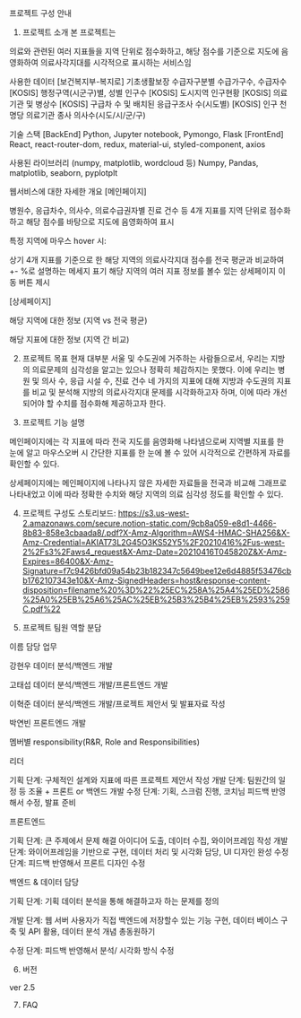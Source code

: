 프로젝트 구성 안내

1. 프로젝트 소개
본 프로젝트는

의료와 관련된 여러 지표들을 지역 단위로 점수화하고,
해당 점수를 기준으로 지도에 음영화하여 의료사각지대를 시각적으로 표시하는 서비스임



사용한 데이터
[보건복지부-복지로] 기초생활보장 수급자구분별 수급가구수, 수급자수
[KOSIS] 행정구역(시군구)별, 성별 인구수
[KOSIS] 도시지역 인구현황
[KOSIS] 의료기관 및 병상수
[KOSIS] 구급차 수 및 배치된 응급구조사 수(시도별)
[KOSIS] 인구 천명당 의료기관 종사 의사수(시도/시/군/구)


기술 스택
[BackEnd] Python, Jupyter notebook, Pymongo, Flask
[FrontEnd] React, react-router-dom, redux, material-ui, styled-component, axios


사용된 라이브러리 (numpy, matplotlib, wordcloud 등)
Numpy, Pandas, matplotlib, seaborn, pyplotplt


웹서비스에 대한 자세한 개요
[메인페이지]


병원수, 응급차수, 의사수, 의료수급권자별 진료 건수 등 4개 지표를
지역 단위로 점수화하고 해당 점수를 바탕으로 지도에 음영화하여 표시


특정 지역에 마우스 hover 시:



상기 4개 지표를 기준으로 한 해당 지역의 의료사각지대 점수를
전국 평균과 비교하여  +- %로 설명하는 메세지 표기
해당 지역의 여러 지표 정보를 볼수 있는 상세페이지 이동 버튼 제시

[상세페이지]


해당 지역에 대한 정보 (지역 vs 전국 평균)


해당 지표에 대한 정보 (지역 간 비교)





2. 프로젝트 목표
현재 대부분 서울 및 수도권에 거주하는 사람들으로서, 우리는 지방의 의료문제의 심각성을 알고는 있으나 정확히 체감하지는 못했다.
이에 우리는 병원 및 의사 수, 응급 시설 수, 진료 건수 네 가지의 지표에 대해  지방과 수도권의 지표를 비교 및 분석해
지방의 의료사각지대 문제를 시각화하고자 하며, 이에 따라 개선되어야 할 수치를 점수화해 제공하고자 한다.

3. 프로젝트 기능 설명


메인페이지에는 각 지표에 따라 전국 지도를 음영화해 나타냄으로써 지역별 지표를 한 눈에 알고
마우스오버 시 간단한 지표를 한 눈에 볼 수 있어 시각적으로 간편하게 자료를 확인할 수 있다.


상세페이지에는 메인페이지에 나타나지 않은 자세한 자료들을 전국과 비교해 그래프로 나타내었고 이에 따라
정확한 수치와 해당 지역의 의료 심각성 정도를 확인할 수 있다.



4. 프로젝트 구성도
스토리보드: https://s3.us-west-2.amazonaws.com/secure.notion-static.com/9cb8a059-e8d1-4466-8b83-858e3cbaada8/.pdf?X-Amz-Algorithm=AWS4-HMAC-SHA256&X-Amz-Credential=AKIAT73L2G45O3KS52Y5%2F20210416%2Fus-west-2%2Fs3%2Faws4_request&X-Amz-Date=20210416T045820Z&X-Amz-Expires=86400&X-Amz-Signature=f7c9426bfd09a54b23b182347c5649bee12e6d4885f53476cbb1762107343e10&X-Amz-SignedHeaders=host&response-content-disposition=filename%20%3D%22%25EC%258A%25A4%25ED%2586%25A0%25EB%25A6%25AC%25EB%25B3%25B4%25EB%2593%259C.pdf%22

5. 프로젝트 팀원 역할 분담



이름
담당 업무




강현우
데이터 분석/백엔드 개발


고태섭
데이터 분석/백엔드 개발/프론트엔드 개발


이혁준
데이터 분석/백엔드 개발/프로젝트 제안서 및 발표자료 작성


박연빈
프론트엔드 개발



멤버별 responsibility(R&R, Role and Responsibilities)

리더


기획 단계: 구체적인 설계와 지표에 따른 프로젝트 제안서 작성
개발 단계: 팀원간의 일정 등 조율 + 프론트 or 백엔드 개발
수정 단계: 기획, 스크럼 진행, 코치님 피드백 반영해서 수정, 발표 준비


프론트엔드


기획 단계: 큰 주제에서 문제 해결 아이디어 도출, 데이터 수집, 와이어프레임 작성
개발 단계: 와이어프레임을 기반으로 구현, 데이터 처리 및 시각화 담당, UI 디자인 완성
수정 단계: 피드백 반영해서 프론트 디자인 수정


백엔드 & 데이터 담당



기획 단계: 기획 데이터 분석을 통해 해결하고자 하는 문제를 정의


개발 단계: 웹 서버 사용자가 직접 백엔드에 저장할수 있는 기능 구현, 데이터 베이스 구축 및 API 활용, 데이터 분석 개념 총동원하기


수정 단계:  피드백 반영해서 분석/ 시각화 방식 수정



6. 버전

ver 2.5


7. FAQ